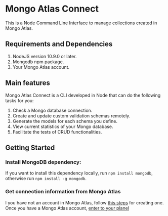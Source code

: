 # Mongo Atlas Connect
This is a Node Command Line Interface to manage collections created in Mongo Atlas.

## Requirements and Dependencies
1. NodeJS version 10.9.0 or later.
2. Mongodb npm package.
3. Your Mongo Atlas account.

## Main features
Mongo Atlas Connect is a CLI developed in Node that can do the following tasks for you:
1. Check a Mongo database connection.
2. Create and update custom validation schemas remotely.
3. Generate the models for each schema you define.
4. View current statistics of your Mongo database.
5. Facilitate the tests of CRUD functionalities.

## Getting Started

### Install MongoDB dependency:
If you want to install this dependency locally, run `npm install mongodb`, otherwise run `npm install -g mongodb`.

### Get connection information from Mongo Atlas
I you have not an account in Mongo Atlas, follow [this steps](https://docs.atlas.mongodb.com/getting-started/) for creating one.
Once you have a Mongo Atlas account, [enter to your planel](https://cloud.mongodb.com/user#/atlas/login)

